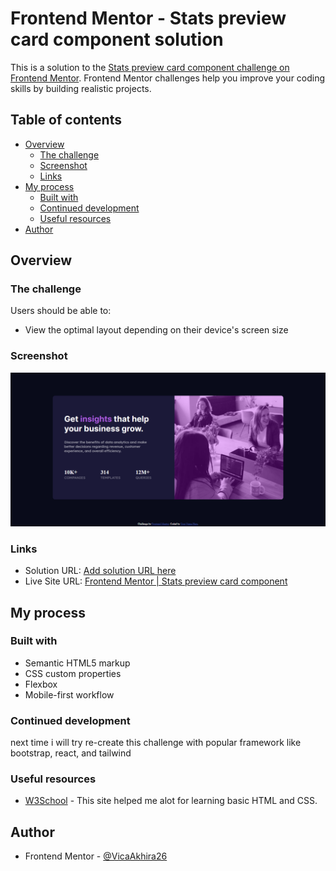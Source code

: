 # Frontend Mentor - Stats preview card component solution

This is a solution to the [Stats preview card component challenge on Frontend Mentor](https://www.frontendmentor.io/challenges/stats-preview-card-component-8JqbgoU62). Frontend Mentor challenges help you improve your coding skills by building realistic projects.

## Table of contents

- [Overview](#overview)
  - [The challenge](#the-challenge)
  - [Screenshot](#screenshot)
  - [Links](#links)
- [My process](#my-process)
  - [Built with](#built-with)
  - [Continued development](#continued-development)
  - [Useful resources](#useful-resources)
- [Author](#author)

## Overview

### The challenge

Users should be able to:

- View the optimal layout depending on their device's screen size

### Screenshot

![](./preview.png)

### Links

- Solution URL: [Add solution URL here](https://your-solution-url.com)
- Live Site URL: [Frontend Mentor | Stats preview card component](https://vicaakhira26.github.io/Stats-Preview-Card-Component-for-FrontEnd-Mentor-without-framework/)

## My process

### Built with

- Semantic HTML5 markup
- CSS custom properties
- Flexbox
- Mobile-first workflow

### Continued development

next time i will try re-create this challenge with popular framework like bootstrap, react, and tailwind

### Useful resources

- [W3School](https://www.w3schools.com/) - This site helped me alot for learning basic HTML and CSS.

## Author

- Frontend Mentor - [@VicaAkhira26](https://www.frontendmentor.io/profile/VicaAkhira26)
